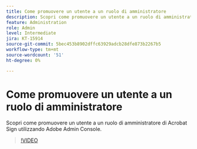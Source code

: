 ```yaml
---
title: Come promuovere un utente a un ruolo di amministratore
description: Scopri come promuovere un utente a un ruolo di amministratore di Acrobat Sign utilizzando l'Admin Console
feature: Administration
role: Admin
level: Intermediate
jira: KT-15914
source-git-commit: 5bec453b8902dffc63929adcb28dfe873b2267b5
workflow-type: tm+mt
source-wordcount: '51'
ht-degree: 0%

---
```


# Come promuovere un utente a un ruolo di amministratore

Scopri come promuovere un utente a un ruolo di amministratore di Acrobat Sign utilizzando Adobe Admin Console.

>[!VIDEO](https://video.tv.adobe.com/v/3433447?quality=12&learn=on&hidetitle=true)
